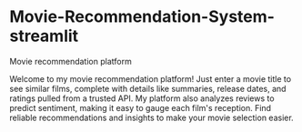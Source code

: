 # Movie-Recommendation-System-streamlit
Movie recommendation platform

Welcome to my movie recommendation platform! Just enter a movie title to see similar films,
complete with details like summaries, release dates, and ratings pulled from a trusted API.
My platform also analyzes reviews to predict sentiment, making it easy to gauge each film's reception.
Find reliable recommendations and insights to make your movie selection easier.
